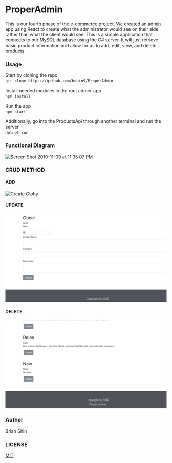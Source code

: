 # ProperAdmin
This is our fourth phase of the e-commerce project. We created an admin app using React to create what the administrator would see on their side rather than what the client would see. This is a simple application that connects to our MySQL database using the C# server. It will just retrieve basic product information and allow for us to add, edit, view, and delete products.

### Usage

Start by cloning the repo<br>
`git clone https://github.com/bshin9/ProperAdmin`

Install needed modules in the root admin-app<br>
`npm install`

Run the app<br>
`npm start`

Additionally, go into the ProductsApi through another terminal and run the server<br>
`dotnet run`

### Functional Diagram
<img width="1440" alt="Screen Shot 2019-11-09 at 11 35 07 PM" src="https://user-images.githubusercontent.com/52217063/68538904-a3926e00-0349-11ea-81a4-9f2ab43cc58d.png">

### CRUD METHOD

#### ADD

![Create Giphy](./Design/ADD.gif)

#### UPDATE

![Update Giphy](./Design/UPDATED.gif)

#### DELETE
![Delete Giphy](./Design/DELETE.gif)

### Author
Brian Shin

### LICENSE
[MIT](https://github.com/bshin9/ProperAdmin/blob/master/LICENSE)

